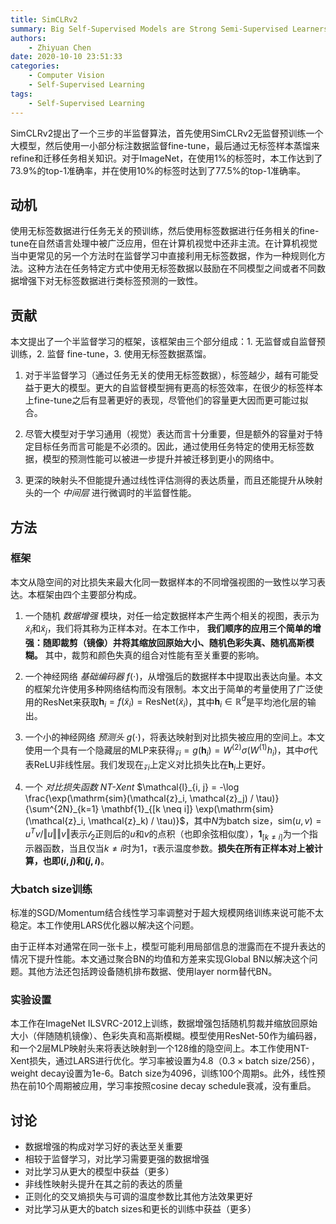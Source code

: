 ```yaml
---
title: SimCLRv2
summary: Big Self-Supervised Models are Strong Semi-Supervised Learners
authors:
    - Zhiyuan Chen
date: 2020-10-10 23:51:33
categories:
    - Computer Vision
    - Self-Supervised Learning
tags:
    - Self-Supervised Learning
---
```


SimCLRv2提出了一个三步的半监督算法，首先使用SimCLRv2无监督预训练一个大模型，然后使用一小部分标注数据监督fine-tune，最后通过无标签样本蒸馏来refine和迁移任务相关知识。对于ImageNet，在使用1%的标签时，本工作达到了73.9%的top-1准确率，并在使用10%的标签时达到了77.5%的top-1准确率。

## 动机

使用无标签数据进行任务无关的预训练，然后使用标签数据进行任务相关的fine-tune在自然语言处理中被广泛应用，但在计算机视觉中还非主流。在计算机视觉当中更常见的另一个方法时在监督学习中直接利用无标签数据，作为一种规则化方法。这种方法在任务特定方式中使用无标签数据以鼓励在不同模型之间或者不同数据增强下对无标签数据进行类标签预测的一致性。

## 贡献

本文提出了一个半监督学习的框架，该框架由三个部分组成：1. 无监督或自监督预训练，2. 监督 fine-tune，3. 使用无标签数据蒸馏。

1. 对于半监督学习（通过任务无关的使用无标签数据），标签越少，越有可能受益于更大的模型。更大的自监督模型拥有更高的标签效率，在很少的标签样本上fine-tune之后有显著更好的表现，尽管他们的容量更大因而更可能过拟合。

2. 尽管大模型对于学习通用（视觉）表达而言十分重要，但是额外的容量对于特定目标任务而言可能是不必须的。因此，通过使用任务特定的使用无标签数据，模型的预测性能可以被进一步提升并被迁移到更小的网络中。

3. 更深的映射头不但能提升通过线性评估测得的表达质量，而且还能提升从映射头的一个 *中间层* 进行微调时的半监督性能。

## 方法

### 框架

本文从隐空间的对比损失来最大化同一数据样本的不同增强视图的一致性以学习表达。本框架由四个主要部分构成。

1. 一个随机 *数据增强* 模块，对任一给定数据样本产生两个相关的视图，表示为$\tilde{x}_i$和$\tilde{x}_j$，我们将其称为正样本对。在本工作中， **我们顺序的应用三个简单的增强：随即裁剪（镜像）并将其缩放回原始大小、随机色彩失真、随机高斯模糊。** 其中，裁剪和颜色失真的组合对性能有至关重要的影响。

2. 一个神经网络 *基础编码器* $f(\cdot)$，从增强后的数据样本中提取出表达向量。本文的框架允许使用多种网络结构而没有限制。本文出于简单的考量使用了广泛使用的ResNet来获取$\mathbf{h}_i = f(\tilde{x}_i) = \mathrm{ResNet}(\tilde{x}_i)$，其中$\mathbf{h}_i \in \mathbb{R}^d$是平均池化层的输出。

3. 一个小的神经网络 *预测头* $g(\cdot)$，将表达映射到对比损失被应用的空间上。本文使用一个具有一个隐藏层的MLP来获得$\mathcal{z}_i = g(\mathbf{h}_i) = W^{(2)} \sigma (W^{(1)} h_i)$，其中$\sigma$代表ReLU非线性层。我们发现在$\mathcal{z}_i$上定义对比损失比在$\mathbf{h}_i$上更好。

4. 一个 *对比损失函数 NT-Xent* $\mathcal{l}_{i, j} = -\log \frac{\exp(\mathrm{sim}(\mathcal{z}_i, \mathcal{z}_j) / \tau)}{\sum^{2N}_{k=1} \mathbf{1}_{[k \neq i]} \exp(\mathrm{sim}(\mathcal{z}_i, \mathcal{z}_k) / \tau)}$，其中$N$为batch size，$\mathrm{sim}(u, v) = u^Tv / \left\Vert u \right\Vert \left\Vert v \right\Vert$表示$\mathcal{l}_2$正则后的$u$和$v$的点积（也即余弦相似度），$\mathbf{1}_{[k \neq i]}$为一个指示器函数，当且仅当$k \neq i$时为1，$\tau$表示温度参数。**损失在所有正样本对上被计算，也即$(i, j)$和$(j, i)$**。

### 大batch size训练

标准的SGD/Momentum结合线性学习率调整对于超大规模网络训练来说可能不太稳定。本工作使用LARS优化器以解决这个问题。

由于正样本对通常在同一张卡上，模型可能利用局部信息的泄露而在不提升表达的情况下提升性能。本文通过聚合BN的均值和方差来实现Global BN以解决这个问题。其他方法还包括跨设备随机排布数据、使用layer norm替代BN。

### 实验设置

本工作在ImageNet ILSVRC-2012上训练，数据增强包括随机剪裁并缩放回原始大小（伴随随机镜像）、色彩失真和高斯模糊。模型使用ResNet-50作为编码器，和一个2层MLP映射头来将表达映射到一个128维的隐空间上。本工作使用NT-Xent损失，通过LARS进行优化。学习率被设置为4.8（$0.3 \times \text{batch size} / 256$），weight decay设置为1e-6。Batch size为4096，训练100个周期s。此外，线性预热在前10个周期被应用，学习率按照cosine decay schedule衰减，没有重启。

## 讨论

+ 数据增强的构成对学习好的表达至关重要
+ 相较于监督学习，对比学习需要更强的数据增强
+ 对比学习从更大的模型中获益（更多）
+ 非线性映射头提升在其之前的表达的质量
+ 正则化的交叉熵损失与可调的温度参数比其他方法效果更好
+ 对比学习从更大的batch sizes和更长的训练中获益（更多）
